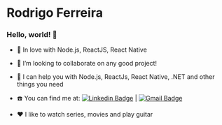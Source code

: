 

# Rodrigo Ferreira

### Hello, world! 👋

- :rocket: In love with Node.js, ReactJS, React Native
- :two_men_holding_hands: I’m looking to collaborate on any good project!
- :muscle: I can help you with Node.js, ReactJs, React Native, .NET and other things you need 
- :telephone: You can find me at: [![Linkedin Badge](https://img.shields.io/badge/-RodrigoFerreira-blue?style=flat-square&logo=Linkedin&logoColor=white&link=https://www.linkedin.com/in/rodrigoferreira-dev/)](https://www.linkedin.com/in/rodrigoferreira-dev/) | [![Gmail Badge](https://img.shields.io/badge/-rodrigo.santos7202@gmail.com-c14438?style=flat-square&logo=Gmail&logoColor=white&link=mailto:rodrigo.santos7202@gmail.com)](mailto:rodrigo.santos7202@gmail.com)

- :heart: I like to watch series, movies and play guitar
